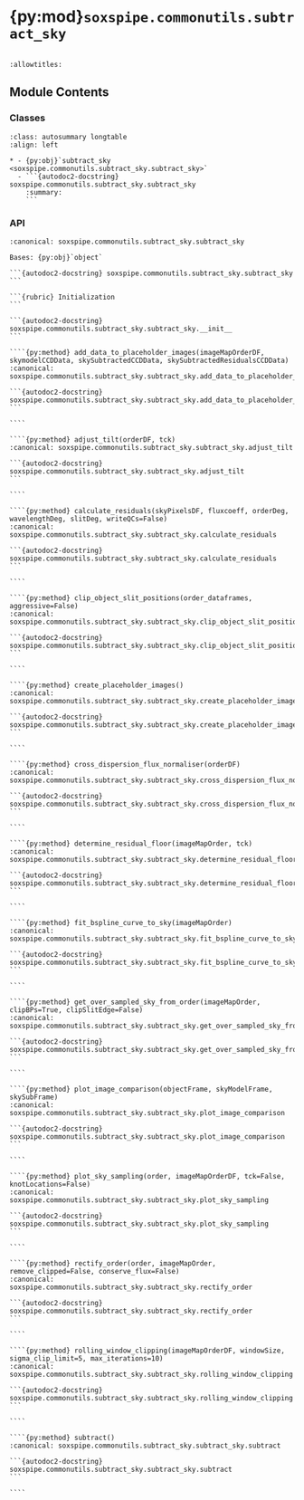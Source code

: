 # {py:mod}`soxspipe.commonutils.subtract_sky`

```{py:module} soxspipe.commonutils.subtract_sky
```

```{autodoc2-docstring} soxspipe.commonutils.subtract_sky
:allowtitles:
```

## Module Contents

### Classes

````{list-table}
:class: autosummary longtable
:align: left

* - {py:obj}`subtract_sky <soxspipe.commonutils.subtract_sky.subtract_sky>`
  - ```{autodoc2-docstring} soxspipe.commonutils.subtract_sky.subtract_sky
    :summary:
    ```
````

### API

`````{py:class} subtract_sky(log, settings, recipeSettings, objectFrame, twoDMap, qcTable, productsTable, dispMap=False, sofName=False, recipeName='soxs-stare')
:canonical: soxspipe.commonutils.subtract_sky.subtract_sky

Bases: {py:obj}`object`

```{autodoc2-docstring} soxspipe.commonutils.subtract_sky.subtract_sky
```

```{rubric} Initialization
```

```{autodoc2-docstring} soxspipe.commonutils.subtract_sky.subtract_sky.__init__
```

````{py:method} add_data_to_placeholder_images(imageMapOrderDF, skymodelCCDData, skySubtractedCCDData, skySubtractedResidualsCCDData)
:canonical: soxspipe.commonutils.subtract_sky.subtract_sky.add_data_to_placeholder_images

```{autodoc2-docstring} soxspipe.commonutils.subtract_sky.subtract_sky.add_data_to_placeholder_images
```

````

````{py:method} adjust_tilt(orderDF, tck)
:canonical: soxspipe.commonutils.subtract_sky.subtract_sky.adjust_tilt

```{autodoc2-docstring} soxspipe.commonutils.subtract_sky.subtract_sky.adjust_tilt
```

````

````{py:method} calculate_residuals(skyPixelsDF, fluxcoeff, orderDeg, wavelengthDeg, slitDeg, writeQCs=False)
:canonical: soxspipe.commonutils.subtract_sky.subtract_sky.calculate_residuals

```{autodoc2-docstring} soxspipe.commonutils.subtract_sky.subtract_sky.calculate_residuals
```

````

````{py:method} clip_object_slit_positions(order_dataframes, aggressive=False)
:canonical: soxspipe.commonutils.subtract_sky.subtract_sky.clip_object_slit_positions

```{autodoc2-docstring} soxspipe.commonutils.subtract_sky.subtract_sky.clip_object_slit_positions
```

````

````{py:method} create_placeholder_images()
:canonical: soxspipe.commonutils.subtract_sky.subtract_sky.create_placeholder_images

```{autodoc2-docstring} soxspipe.commonutils.subtract_sky.subtract_sky.create_placeholder_images
```

````

````{py:method} cross_dispersion_flux_normaliser(orderDF)
:canonical: soxspipe.commonutils.subtract_sky.subtract_sky.cross_dispersion_flux_normaliser

```{autodoc2-docstring} soxspipe.commonutils.subtract_sky.subtract_sky.cross_dispersion_flux_normaliser
```

````

````{py:method} determine_residual_floor(imageMapOrder, tck)
:canonical: soxspipe.commonutils.subtract_sky.subtract_sky.determine_residual_floor

```{autodoc2-docstring} soxspipe.commonutils.subtract_sky.subtract_sky.determine_residual_floor
```

````

````{py:method} fit_bspline_curve_to_sky(imageMapOrder)
:canonical: soxspipe.commonutils.subtract_sky.subtract_sky.fit_bspline_curve_to_sky

```{autodoc2-docstring} soxspipe.commonutils.subtract_sky.subtract_sky.fit_bspline_curve_to_sky
```

````

````{py:method} get_over_sampled_sky_from_order(imageMapOrder, clipBPs=True, clipSlitEdge=False)
:canonical: soxspipe.commonutils.subtract_sky.subtract_sky.get_over_sampled_sky_from_order

```{autodoc2-docstring} soxspipe.commonutils.subtract_sky.subtract_sky.get_over_sampled_sky_from_order
```

````

````{py:method} plot_image_comparison(objectFrame, skyModelFrame, skySubFrame)
:canonical: soxspipe.commonutils.subtract_sky.subtract_sky.plot_image_comparison

```{autodoc2-docstring} soxspipe.commonutils.subtract_sky.subtract_sky.plot_image_comparison
```

````

````{py:method} plot_sky_sampling(order, imageMapOrderDF, tck=False, knotLocations=False)
:canonical: soxspipe.commonutils.subtract_sky.subtract_sky.plot_sky_sampling

```{autodoc2-docstring} soxspipe.commonutils.subtract_sky.subtract_sky.plot_sky_sampling
```

````

````{py:method} rectify_order(order, imageMapOrder, remove_clipped=False, conserve_flux=False)
:canonical: soxspipe.commonutils.subtract_sky.subtract_sky.rectify_order

```{autodoc2-docstring} soxspipe.commonutils.subtract_sky.subtract_sky.rectify_order
```

````

````{py:method} rolling_window_clipping(imageMapOrderDF, windowSize, sigma_clip_limit=5, max_iterations=10)
:canonical: soxspipe.commonutils.subtract_sky.subtract_sky.rolling_window_clipping

```{autodoc2-docstring} soxspipe.commonutils.subtract_sky.subtract_sky.rolling_window_clipping
```

````

````{py:method} subtract()
:canonical: soxspipe.commonutils.subtract_sky.subtract_sky.subtract

```{autodoc2-docstring} soxspipe.commonutils.subtract_sky.subtract_sky.subtract
```

````

`````
